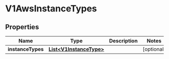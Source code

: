 # V1AwsInstanceTypes

## Properties
Name | Type | Description | Notes
------------ | ------------- | ------------- | -------------
**instanceTypes** | [**List&lt;V1InstanceType&gt;**](V1InstanceType.md) |  |  [optional]
